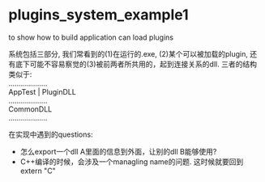 plugins_system_example1
=======================

to show how to build application can load plugins

系统包括三部分, 我们常看到的(1)在运行的.exe, (2)某个可以被加载的plugin, 还有底下可能不容易察觉的(3)被前两者所共用的，起到连接关系的dll. 三者的结构类似于:  
  ...................  
  AppTest | PluginDLL  
  ...................  
    	CommonDLL	
  ...................  

在实现中遇到的questions: 
- 怎么export一个dll A里面的信息到外面，让别的dll B能够使用? 
- C++编译的时候，会涉及一个managling name的问题. 这时候就要回到extern "C"
